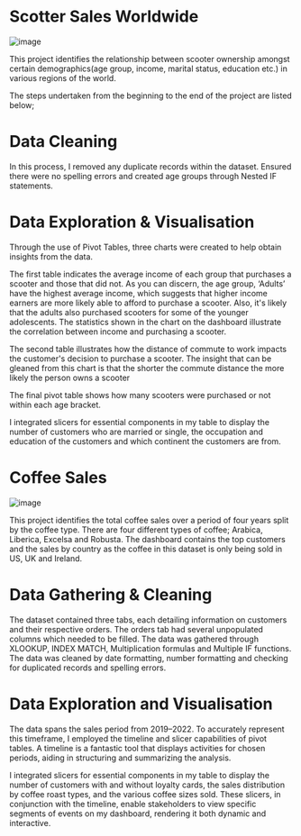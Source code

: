 # Scotter Sales Worldwide

![image](https://github.com/hamzaosman7891/ExcelProject/assets/139790922/d41f2989-9263-44f1-931f-4f67b701e581)

This project identifies the relationship between scooter ownership amongst certain demographics(age group, income, marital status, education etc.) in various regions of the world.

The steps undertaken from the beginning to the end of the project are listed below;

# Data Cleaning 
In this process, I removed any duplicate records within the dataset. Ensured there were no spelling errors and created age groups through Nested IF statements. 

# Data Exploration & Visualisation 

Through the use of Pivot Tables, three charts were created to help obtain insights from the data.

The first table indicates the average income of each group that purchases a scooter and those that did not. 
As you can discern, the age group, ‘Adults’ have the highest average income, which suggests that higher income earners are more likely able to afford to purchase a scooter.
Also, it's likely that the adults also purchased scooters for some of the younger adolescents. 
The statistics shown in the chart on the dashboard illustrate the correlation between income and purchasing a scooter. 

The second table illustrates how the distance of commute to work impacts the customer's decision to purchase a scooter.
The insight that can be gleaned from this chart is that the shorter the commute distance the more likely the person owns a scooter

The final pivot table shows how many scooters were purchased or not within each age bracket.

I integrated slicers for essential components in my table to display the number of customers who are married or single, the occupation and education of the customers and which continent the customers are from. 


# Coffee Sales 

![image](https://github.com/hamzaosman7891/ExcelProject/assets/139790922/36121546-a954-4575-9ded-79e75f8827c5)

This project identifies the total coffee sales over a period of four years split by the coffee type. There are four different types of coffee; Arabica, Liberica, Excelsa and Robusta. The dashboard contains the top customers and the sales by country as the coffee in this dataset is only being sold in US, UK and Ireland. 

# Data Gathering & Cleaning 

The dataset contained three tabs, each detailing information on customers and their respective orders. The orders tab had several unpopulated columns which needed to be filled.
The data was gathered through XLOOKUP, INDEX MATCH, Multiplication formulas and Multiple IF functions.
The data was cleaned by date formatting, number formatting and checking for duplicated records and spelling errors.  

# Data Exploration and Visualisation

The data spans the sales period from 2019–2022. To accurately represent this timeframe, I employed the timeline and slicer capabilities of pivot tables. A timeline is a fantastic tool that displays activities for chosen periods, aiding in structuring and summarizing the analysis.

I integrated slicers for essential components in my table to display the number of customers with and without loyalty cards, the sales distribution by coffee roast types, and the various coffee sizes sold. These slicers, in conjunction with the timeline, enable stakeholders to view specific segments of events on my dashboard, rendering it both dynamic and interactive.


